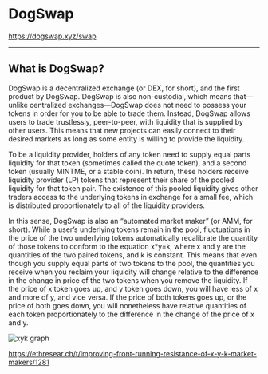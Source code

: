 # DogSwap

<https://dogswap.xyz/swap>

---

## What is DogSwap?

DogSwap is a decentralized exchange (or DEX, for short), and the first product by DogSwap. DogSwap is also non-custodial, which means that—unlike centralized exchanges—DogSwap does not need to possess your tokens in order for you to be able to trade them. Instead, DogSwap allows users to trade trustlessly, peer-to-peer, with liquidity that is supplied by other users. This means that new projects can easily connect to their desired markets as long as some entity is willing to provide the liquidity. 

To be a liquidity provider, holders of any token need to supply equal parts liquidity for that token (sometimes called the quote token), and a second token (usually MINTME, or a stable coin). In return, these holders receive liquidity provider (LP) tokens that represent their share of the pooled liquidity for that token pair. The existence of this pooled liquidity gives other traders access to the underlying tokens in exchange for a small fee, which is distributed proportionately to all of the liquidity providers. 

In this sense, DogSwap is also an “automated market maker” (or AMM, for short). While a user’s underlying tokens remain in the pool, fluctuations in the price of the two underlying tokens automatically recalibrate the quantity of those tokens to conform to the equation x*y=k, where x and y are the quantities of the two paired tokens, and k is constant. This means that even though you supply equal parts of two tokens to the pool, the quantities you receive when you reclaim your liquidity will change relative to the difference in the change in price of the two tokens when you remove the liquidity. If the price of x token goes up, and y token goes down, you will have less of x and more of y, and vice versa. If the price of both tokens goes up, or the price of both goes down, you will nonetheless have relative quantities of each token proportionately to the difference in the change of the price of x and y.

![xyk graph](https://lh3.googleusercontent.com/DsPDUWp1DvSPvSSyFYLY7YFzVnS0K7oR4Mjfb30vxMKywZ-ym6JiK1Or_N_B-S76MA3-o66fwW_eSTbrSnfm5Ja1czG7ysXQWyb4TSjx7tGjY2O_ZPuygGDkFR2iDgQhWBHiFo3L)

<https://ethresear.ch/t/improving-front-running-resistance-of-x-y-k-market-makers/1281>
